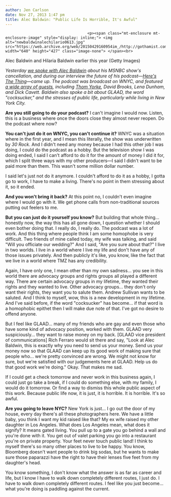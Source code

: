 ```yaml
---
author: Jen Carlson
date: Nov 27, 2013 1:47 pm
title: Alec Baldwin: "Public Life Is Horrible, It's Awful"
---
```


	
										<p><span class="mt-enclosure mt-enclosure-image" style="display: inline;"> <img alt="newbaldwinalechilario0613.jpg" src="https://web.archive.org/web/20150429160954im_/http://gothamist.com/attachments/arts_jen/newbaldwinalechilario0613.jpg" width="640" height="427" class="image-none"> </span><br>
<span class="photo_caption">Alec Baldwin and Hilaria Baldwin earlier this year (Getty Images)</span></p>

<p><em>Yesterday <a href="https://web.archive.org/web/20150429160954/http://gothamist.com/2013/11/26/msnbc_cancels_alec_baldwins_show.php">we spoke with Alec Baldwin</a> about his MSNBC show&apos;s cancellation, and during our interview the future of his podcast&#x2014;<a href="https://web.archive.org/web/20150429160954/http://www.wnyc.org/shows/heresthething/">Here&apos;s The Thing</a>&#x2014;came up. The podcast was broadcast on WNYC, and featured <a href="https://web.archive.org/web/20150429160954/http://www.wnyc.org/shows/heresthething/episode-archive/">a wide array of guests</a>, including <a href="https://web.archive.org/web/20150429160954/http://gothamist.com/2013/04/01/alec_baldwin_interviews_thom_yorke.php">Thom Yorke</a>, David Brooks, Lena Dunham, and Dick Cavett. Baldwin also spoke a bit about GLAAD, the word &quot;cocksucker,&quot; and the stresses of public life, particularly while living in New York City.</em></p>

<p><strong>Are you still going to do your podcast?</strong> I can&apos;t imagine I would now. Listen, this is a business where once the doors close they almost never reopen. Do the podcast where now? </p>

<p><strong>You can&apos;t just do it on WNYC, you can&apos;t continue it?</strong> WNYC was a situation where in the first year, and I mean this literally, the show was underwritten by <em>30 Rock</em>. And I didn&apos;t need any money because I had this other job I was doing, I could do the podcast as a hobby. But the television show I was doing ended, I said I can&apos;t afford to do it for the amount of money I did it for, which I split three ways with my other producers&#x2014;I said I didn&apos;t want to be paid more than them. This wasn&apos;t some million dollar number. </p>

<p>I said let&apos;s just not do it anymore. I couldn&apos;t afford to do it as a hobby, I gotta go to work, I have to make a living. There&apos;s no point in them stressing about it, so it ended. </p>

<p><strong>And you won&apos;t bring it back?</strong> At this point no, I couldn&apos;t even imagine where I would go with it. We get phone calls from non-traditional sources putting out feelers to me.</p>

<p><strong>But you can just do it yourself you know?</strong> But building that whole thing... honestly now, the way this has all gone down, I question whether I should even bother doing that. I really do, I really do. The podcast was a lot of work. And this thing where people think I am some homophobe is very difficult. Two friends of mine called today, my wife was talking, and said &quot;Will you officiate our wedding?&quot; And I said, &quot;Are you sure about that?&quot; I live in two worlds. I live in a world where I live my life and don&apos;t have any of those issues privately. And then publicly it&apos;s like, you know, like the fact that we live in a world where TMZ has any credibility.</p>

<p>Again, I have only one, I mean other than my own sadness... you see in this world there are advocacy groups and rights groups all played a different way. There are certain advocacy groups in my lifetime, they wanted their rights and they wanted to live. Other advocacy groups... they don&apos;t only want their rights, they want you to salute them. Andrew Sullivan wants to be saluted. And I think to myself, wow, this is a new development in my lifetime. And I&apos;ve said before, if the word &quot;cocksucker&quot; has become... if that word is a homophobic epithet then I will make due note of that. I&apos;ve got no desire to offend anyone.  </p>

<p>But I feel like GLAAD... many of my friends who are gay and even those who have some kind of advocacy position, worked with them. GLAAD very suspiciously... they want to raise money on my back. [GLAAD vice president of communications] Rich Ferraro would sit there and say, &quot;Look at Alec Baldwin, this is exactly why you need to send us your money. Send us your money now so that GLAAD can keep up its good work of making sure that people who... we&apos;re pretty convinced are wrong. We might not know for sure, but we&apos;re satisfied with our judgements here at GLAAD. Help us do that good work we&apos;re doing.&quot; Okay. That makes me sad.</p>

<p>If I could get a check tomorrow and never work in this business again, I could just go take a break, if I could do something else, with my family, I would do it tomorrow. Or find a way to dismiss this whole public aspect of this work. Because public life now, it is just, it is horrible. It is horrible. It&apos;s so awful.</p>

<p><strong>Are you going to leave NYC?</strong> New York is just... I go out the door of my house, every day there&apos;s all these photographers here. We have a little baby, you think I want my kid raised like that? My ex wife raised my other daughter in Los Angeles. What does Los Angeles mean, what does it signify? It means gated living. You pull up to a gate you go behind a wall and you&apos;re done with it. You get out of valet parking you go into a restaurant you&apos;re on private property. Your feet never touch public land! I think to myself there&apos;s so many other places to live to be happy. You know, Bloomberg doesn&apos;t want people to drink big sodas, but he wants to make sure those paparazzi have the right to have their lenses five feet from my daughter&apos;s head.</p>

<p>You know something, I don&apos;t know what the answer is as far as career and life, but I know I have to walk down completely different routes, I just do. I have to walk down completely different routes. I feel like you just become... what you&apos;re doing is paddling against the current.</p>					
										
									
				